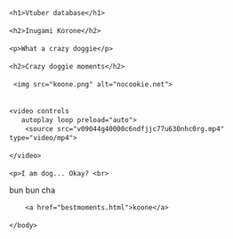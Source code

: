 
<html>
    <head>
        <meta charset="utf-8">
        <title>HTML: Lists</title>
    </head>
    <body>

    <h1>Vtuber database</h1>
    
    <h2>Inugami Korone</h2>
    
    <p>What a crazy doggie</p>
    
    <h2>Crazy doggie moments</h2>
      
     <img src="koone.png" alt="nocookie.net">
        
        
    <video controls 
       autoplay loop preload="auto">
        <source src="v09044g40000c6ndfjjc77u630nhc0rg.mp4" type="video/mp4">
       
    </video>
    
    <p>I am dog... Okay? <br>
bun bun cha </p>
        
        <a href="bestmoments.html">koone</a>

    </body>
</html>
